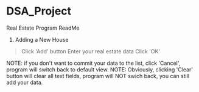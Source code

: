 # DSA_Project

Real Estate Program ReadMe

1. Adding a New House

> Click 'Add' button
> Enter your real estate data
> Click 'OK'

NOTE: if you don't want to commit your data to the list, click 'Cancel', program will switch back to default view.
NOTE: Obviously, clicking 'Clear' button will clear all text fields, program will NOT swich back, you can still add your data.
